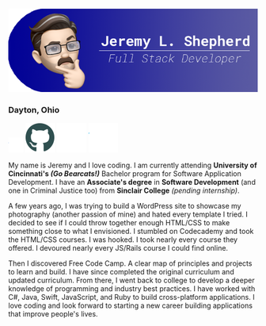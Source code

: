 ![ReadMe Banner](https://raw.githubusercontent.com/jeremylshepherd/jeremylshepherd/master/assets/ReadmeBanner.png)

### Dayton, Ohio

[<img src="https://raw.githubusercontent.com/jeremylshepherd/jeremylshepherd/master/assets/linkedin.svg" style="width:30px"/>](https://www.linkedin.com/in/jeremylshepherd) [![Icon](https://raw.githubusercontent.com/jeremylshepherd/jeremylshepherd/master/assets/github.svg)](https://github.com/jeremylshepherd) [![Icon](https://raw.githubusercontent.com/jeremylshepherd/jeremylshepherd/master/assets/link.svg)](http://jeremylshepherd.github.io) [![Icon](https://raw.githubusercontent.com/jeremylshepherd/jeremylshepherd/master/assets/twitter.svg)](https://www.twitter.com/JeremyLShepherd)

My name is Jeremy and I love coding. I am currently attending **University of Cincinnati's _(Go Bearcats!)_** Bachelor program for Software Application Development. I have an **Associate's degree** in **Software Development** (and one in Criminal Justice too) from **Sinclair College** _(pending internship)_.

A few years ago, I was trying to build a WordPress site to showcase my photography (another passion of mine) and hated every template I tried. I decided to see if I could throw together enough HTML/CSS to make something close to what I envisioned. I stumbled on Codecademy and took the HTML/CSS courses. I was hooked. I took nearly every course they offered. I devoured nearly every JS/Rails course I could find online.

Then I discovered Free Code Camp. A clear map of principles and projects to learn and build. I have since completed the original curriculum and updated curriculum. From there, I went back to college to develop a deeper knowledge of programming and industry best practices. I have worked with C#, Java, Swift, JavaScript, and Ruby to build cross-platform applications. I love coding and look forward to starting a new career building applications that improve people's lives.
